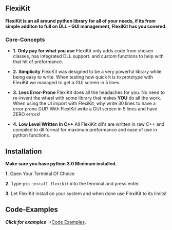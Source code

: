 ## FlexiKit

**FlexiKit is an all around python library for all of your needs, if its from simple additon to full on DLL - GUI management, FlexiKit has you covered.**

### Core-Concepts
 * **1.** **Only pay for what you use** FlexiKit only adds code from chosen classes, has integrated DLL support. and custom functions to help with that hit of preformance.

 * **2.** **Simplicity** FlexiKit was designed to be a very powerful library while being easy to write. When testing how quick it is to prototype with FlexiKit we managed to get a GUI screen in 5 lines.

 * **3.** **Less Error-Prone** FlexiKit does all the headaches for you. No need to re-invent the wheel with some library that makes **YOU** do all the work. When using the UI import with FlexiKit, why write 30 lines to have a error prone GUI? With FlexiKit write a GUI screen in 5 lines and have ZERO errors!

 * **4.** **Low Level Written In C++** All FlexiKit dll's are written in raw C++ and compiled to dll format for maximum preformance and ease of use in python functions.

## Installation

**Make sure you have python 3.0 Minimum installed.**

**1.** Open Your Terminal Of Choice

**2.** Type ``` pip install flexikit ``` into the terminal and press enter.

**3.** Let FlexiKit install on your system and when done use FlexiKit to its limits!

## Code-Examples

***Click for examples*** ->[Code Examples](Extras).
